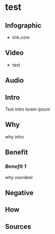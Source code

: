 [//]: <> (FW0,)


# **test**

## **Infographic**
[//]: <> (BO-infographic)
* link.com

[//]: <> (EO-infographic)
## **Video**
[//]: <> (BO-video)
* test

[//]: <> (EO-video)
## **Audio**
[//]: <> (BO-audio)

[//]: <> (EO-audio)
## **Intro**
[//]: <> (BO-intro)
Test intro lorem ipsum

[//]: <> (EO-intro)
## **Why**
[//]: <> (BO-why)
why intro

[//]: <> (EO-why)
## **Benefit**
[//]: <> (BO-why-benefit)

### *Benefit 1*
why voordeel

[//]: <> (EO-why-benefit)
## **Negative**
[//]: <> (BO-why-negative)

[//]: <> (EO-why-negative)
## **How**
[//]: <> (BO-how)

[//]: <> (EO-how)

## **Sources**
[//]: <> (BO-sources)


[//]: <> (EO-sources)
